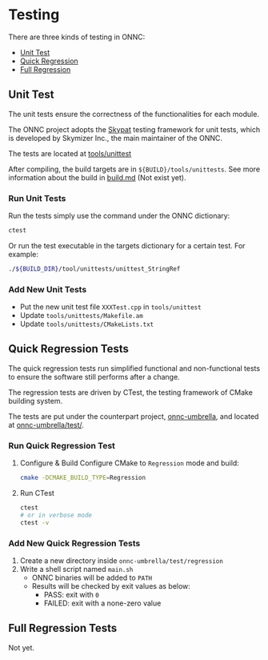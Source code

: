 # Testing

There are three kinds of testing in ONNC:

- [Unit Test](#Unit-Test)
- [Quick Regression](#Quick-Regression-Tests)
- [Full Regression](#Full-Regression-Tests)

## Unit Test

The unit tests ensure the correctness of the functionalities for each module.

The ONNC project adopts the [Skypat](https://skypat.skymizer.com/) testing framework for unit tests, which is developed by Skymizer Inc., the main maintainer of the ONNC.

The tests are located at [tools/unittest](https://github.com/ONNC/onnc/tree/master/tools/unittests)

After compiling, the build targets are in `${BUILD}/tools/unittests`. See more information about the build in [build.md]() (Not exist yet).

### Run Unit Tests

Run the tests simply use the command under the ONNC dictionary:

```sh
ctest
```

Or run the test executable in the targets dictionary for a certain test. For example:

```sh
./${BUILD_DIR}/tool/unittests/unittest_StringRef
```

### Add New Unit Tests

- Put the new unit test file `XXXTest.cpp` in `tools/unittest`
- Update `tools/unittests/Makefile.am`
- Update `tools/unittests/CMakeLists.txt`

## Quick Regression Tests

The quick regression tests run simplified functional and non-functional tests to ensure the software still performs after a change.

The regression tests are driven by CTest, the testing framework of CMake building system.

The tests are put under the counterpart project, [onnc-umbrella](https://github.com/ONNC/onnc-umbrella), and located at [onnc-umbrella/test/](https://github.com/ONNC/onnc-umbrella/tree/master/test).

### Run Quick Regression Test

1. Configure & Build
  Configure CMake to `Regression` mode and build:

    ```bash
    cmake -DCMAKE_BUILD_TYPE=Regression
    ```

2. Run CTest

    ```bash
    ctest
    # or in verbose mode
    ctest -v
    ```

### Add New Quick Regression Tests

1. Create a new directory inside `onnc-umbrella/test/regression`
2. Write a shell script named `main.sh`
    - ONNC binaries will be added to `PATH`
    - Results will be checked by exit values as below:
        - PASS: exit with `0`
        - FAILED: exit with a none-zero value

## Full Regression Tests

Not yet.